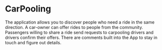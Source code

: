# CarPooling

The application allows you to discover people who need a ride in the same direction. A car-owner can offer rides to people from the community. Passengers willing to share a ride send requests to carpooling drivers and drivers confirm their offers. There are comments built into the App to stay in touch and figure out details.
